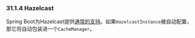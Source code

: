 ### 31.1.4 Hazelcast

Spring Boot为Hazelcast提供[通常的支持](https://docs.spring.io/spring-boot/docs/2.0.0.RELEASE/reference/htmlsingle/#boot-features-hazelcast)。如果`HazelcastInstance`被自动配置，那它将自动包装进一个`CacheManager`。
